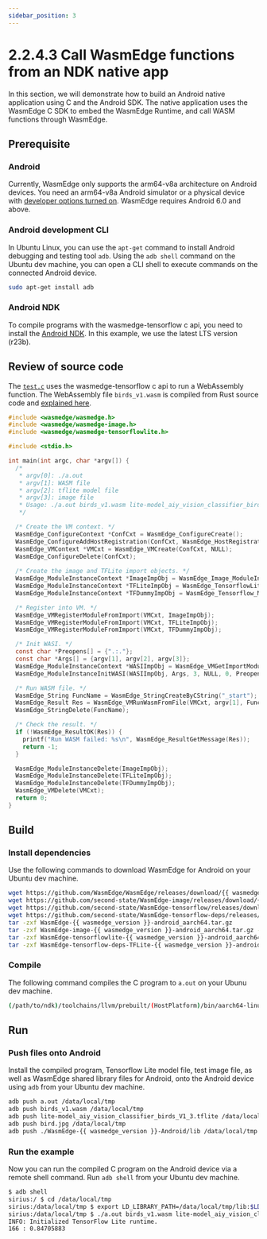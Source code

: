 ```yaml
---
sidebar_position: 3
---
```


# 2.2.4.3 Call WasmEdge functions from an NDK native app

In this section, we will demonstrate how to build an Android native application using C and the Android SDK. The native application uses the WasmEdge C SDK to embed the WasmEdge Runtime, and call WASM functions through WasmEdge.

## Prerequisite

### Android

Currently, WasmEdge only supports the arm64-v8a architecture on Android devices. You need an arm64-v8a Android simulator or a physical device with [developer options turned on](https://developer.android.com/studio/debug/dev-options). WasmEdge requires Android 6.0 and above.

### Android development CLI

In Ubuntu Linux, you can use the `apt-get` command to install Android debugging and testing tool `adb`. Using the `adb shell` command on the Ubuntu dev machine, you can open a CLI shell to execute commands on the connected Android device.

```bash
sudo apt-get install adb
```

### Android NDK

To compile programs with the wasmedge-tensorflow c api, you need to install the [Android NDK](https://developer.android.google.cn/ndk/downloads). In this example, we use the latest LTS version (r23b).

## Review of source code

The [`test.c`](https://github.com/second-state/wasm-learning/blob/master/android/test.c) uses the wasmedge-tensorflow c api to run a WebAssembly function. The WebAssembly file `birds_v1.wasm` is compiled from Rust source code and [explained here](/develop/rust/ai_inference/tensorflow).

```c
#include <wasmedge/wasmedge.h>
#include <wasmedge/wasmedge-image.h>
#include <wasmedge/wasmedge-tensorflowlite.h>

#include <stdio.h>

int main(int argc, char *argv[]) {
  /*
   * argv[0]: ./a.out
   * argv[1]: WASM file
   * argv[2]: tflite model file
   * argv[3]: image file
   * Usage: ./a.out birds_v1.wasm lite-model_aiy_vision_classifier_birds_V1_3.tflite bird.jpg
   */

  /* Create the VM context. */
  WasmEdge_ConfigureContext *ConfCxt = WasmEdge_ConfigureCreate();
  WasmEdge_ConfigureAddHostRegistration(ConfCxt, WasmEdge_HostRegistration_Wasi);
  WasmEdge_VMContext *VMCxt = WasmEdge_VMCreate(ConfCxt, NULL);
  WasmEdge_ConfigureDelete(ConfCxt);
  
  /* Create the image and TFLite import objects. */
  WasmEdge_ModuleInstanceContext *ImageImpObj = WasmEdge_Image_ModuleInstanceCreate();
  WasmEdge_ModuleInstanceContext *TFLiteImpObj = WasmEdge_TensorflowLite_ModuleInstanceCreate();
  WasmEdge_ModuleInstanceContext *TFDummyImpObj = WasmEdge_Tensorflow_ModuleInstanceCreateDummy();

  /* Register into VM. */
  WasmEdge_VMRegisterModuleFromImport(VMCxt, ImageImpObj);
  WasmEdge_VMRegisterModuleFromImport(VMCxt, TFLiteImpObj);
  WasmEdge_VMRegisterModuleFromImport(VMCxt, TFDummyImpObj);

  /* Init WASI. */
  const char *Preopens[] = {".:."};
  const char *Args[] = {argv[1], argv[2], argv[3]};
  WasmEdge_ModuleInstanceContext *WASIImpObj = WasmEdge_VMGetImportModuleContext(VMCxt, WasmEdge_HostRegistration_Wasi);
  WasmEdge_ModuleInstanceInitWASI(WASIImpObj, Args, 3, NULL, 0, Preopens, 1);

  /* Run WASM file. */
  WasmEdge_String FuncName = WasmEdge_StringCreateByCString("_start");
  WasmEdge_Result Res = WasmEdge_VMRunWasmFromFile(VMCxt, argv[1], FuncName, NULL, 0, NULL, 0);
  WasmEdge_StringDelete(FuncName);

  /* Check the result. */
  if (!WasmEdge_ResultOK(Res)) {
    printf("Run WASM failed: %s\n", WasmEdge_ResultGetMessage(Res));
    return -1;
  }

  WasmEdge_ModuleInstanceDelete(ImageImpObj);
  WasmEdge_ModuleInstanceDelete(TFLiteImpObj);
  WasmEdge_ModuleInstanceDelete(TFDummyImpObj);
  WasmEdge_VMDelete(VMCxt);
  return 0;
}
```

## Build

### Install dependencies

Use the following commands to download WasmEdge for Android on your Ubuntu dev machine.

```bash
wget https://github.com/WasmEdge/WasmEdge/releases/download/{{ wasmedge_version }}/WasmEdge-{{ wasmedge_version }}-android_aarch64.tar.gz
wget https://github.com/second-state/WasmEdge-image/releases/download/{{ wasmedge_version }}/WasmEdge-image-{{ wasmedge_version }}-android_aarch64.tar.gz
wget https://github.com/second-state/WasmEdge-tensorflow/releases/download/{{ wasmedge_version }}/WasmEdge-tensorflowlite-{{ wasmedge_version }}-android_aarch64.tar.gz
wget https://github.com/second-state/WasmEdge-tensorflow-deps/releases/download/{{ wasmedge_version }}/WasmEdge-tensorflow-deps-TFLite-{{ wasmedge_version }}-android_aarch64.tar.gz
tar -zxf WasmEdge-{{ wasmedge_version }}-android_aarch64.tar.gz
tar -zxf WasmEdge-image-{{ wasmedge_version }}-android_aarch64.tar.gz -C WasmEdge-{{ wasmedge_version }}-Android/
tar -zxf WasmEdge-tensorflowlite-{{ wasmedge_version }}-android_aarch64.tar.gz -C WasmEdge-{{ wasmedge_version }}-Android/
tar -zxf WasmEdge-tensorflow-deps-TFLite-{{ wasmedge_version }}-android_aarch64.tar.gz -C WasmEdge-{{ wasmedge_version }}-Android/lib/
```

### Compile

The following command compiles the C program to `a.out` on your Ubunu dev machine.

```bash
(/path/to/ndk)/toolchains/llvm/prebuilt/(HostPlatform)/bin/aarch64-linux-(AndroidApiVersion)-clang test.c -I./WasmEdge-{{ wasmedge_version }}-Android/include -L./WasmEdge-{{ wasmedge_version }}-Android/lib -lwasmedge-image_c -lwasmedge-tensorflowlite_c -ltensorflowlite_c -lwasmedge
```

## Run

### Push files onto Android

Install the compiled program, Tensorflow Lite model file, test image file, as well as WasmEdge shared library files for Android, onto the Android device using `adb` from your Ubuntu dev machine.

```bash
adb push a.out /data/local/tmp
adb push birds_v1.wasm /data/local/tmp
adb push lite-model_aiy_vision_classifier_birds_V1_3.tflite /data/local/tmp
adb push bird.jpg /data/local/tmp
adb push ./WasmEdge-{{ wasmedge_version }}-Android/lib /data/local/tmp
```

### Run the example

Now you can run the compiled C program on the Android device via a remote shell command. Run `adb shell` from your Ubuntu dev machine.

```bash
$ adb shell
sirius:/ $ cd /data/local/tmp
sirius:/data/local/tmp $ export LD_LIBRARY_PATH=/data/local/tmp/lib:$LD_LIBRARY_PATH
sirius:/data/local/tmp $ ./a.out birds_v1.wasm lite-model_aiy_vision_classifier_birds_V1_3.tflite bird.jpg
INFO: Initialized TensorFlow Lite runtime.
166 : 0.84705883
```
